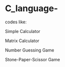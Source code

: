 # C_language-

codes like: 

Simple Calculator 

Matrix Calculator

Number Guessing Game

Stone-Paper-Scissor Game 
